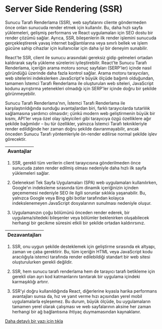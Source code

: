 # **Server Side Rendering (SSR)**

Sunucu Tarafı Renderlama (SSR), web sayfalarını cliente göndermeden önce onları sunucuda render etmek için kullanılır. Bu, daha hızlı sayfa yüklemeleri, gelişmiş performans ve React uygulamaları için SEO dostu bir render çözümü sağlar. Ayrıca, SSR, bileşenlerin ilk render işlemini sunucuda gerçekleştirerek yavaş internet bağlantılarına veya sınırlı bellek ve işlem gücüne sahip cihazlar için kullanıcılar için daha iyi bir deneyim sunabilir.

React'te SSR, client ile sunucu arasındaki gereksiz gidip gelmeleri ortadan kaldırarak sayfa yükleme sürelerini iyileştirebilir. React'te Sunucu Tarafı Renderlama, içeriğin arama motoru sonuç sayfaları (SERP'ler) içinde nasıl göründüğü üzerinde daha fazla kontrol sağlar. Arama motoru tarayıcıları, web sitelerini indekslerken JavaScript'e büyük ölçüde bağımlı olduğundan, tamamen İstemci Tarafı Renderlama ile oluşturulan web siteleri, JavaScript kodunu ayrıştırma yetenekleri olmadığı için SERP'ler içinde doğru bir şekilde görünmeyebilir.

Sunucu Tarafı Renderlama'nın, İstemci Tarafı Renderlama ile karşılaştırıldığında sunduğu avantajlardan biri, farklı tarayıcılarda tutarlılık sağlamasına yardımcı olmasıdır; çünkü modern web geliştirmenin büyük bir kısmı, API'ler veya özel olay işleyicileri gibi tarayıcıya özgü özelliklere ağır şekilde bağımlıdır – bu tür özellikler, yalnızca İstemci Tarafı teknikleriyle render edildiğinde her zaman doğru şekilde davranmayabilir, ancak önceden Sunucu Tarafı yöntemleriyle ön-render edilirse normal şekilde işlev görecektir.

| Avantajlar |
| ---------- |

1. SSR, gerekli tüm verilerin client tarayıcısına gönderilmeden önce sunucuda zaten render edilmiş olması nedeniyle daha hızlı ilk sayfa yüklemeleri sağlar.

2. Geleneksel Tek Sayfa Uygulamaları (SPA) web uygulamaları kullanılırken, Google'ın indeksleme sırasında tüm dinamik içeriğinizin içinden geçememesi nedeniyle SEO ile ilgili sorunlar sıklıkla yaşanabilir. Bu, yalnızca Google veya Bing gibi botlar tarafından kolayca indekslenemeyen JavaScript dosyalarının sunulması nedeniyle oluşur.

3. Uygulamanızın çoğu bölümünü önceden render ederek, bir uygulama/sitedeki bileşenler veya bölümler beklenirken oluşabilecek herhangi bir gecikme süresini etkili bir şekilde ortadan kaldırırsınız.

| Dezavantajları |
| -------------- |

1. SSR, onu uygun şekilde desteklemek için geliştirme sırasında ek altyapı, zaman ve çaba gerektirir. Bu, tüm içeriğin HTML veya JavaScript kodu aracılığıyla istemci tarafında render edilebildiği standart bir web sitesi oluşturulurken gerekli değildir.

2. SSR, hem sunucu tarafı renderlama hem de tarayıcı tarafı betikleme için gerekli olan ayrı kod katmanlarını tanıtarak bir uygulama içindeki karmaşıklığı artırır.

3. SSR'yi doğru kullanıldığında React, diğerlerine kıyasla harika performans avantajları sunsa da, hız ve yanıt verme hızı açısından yerel mobil uygulamalarla eşleşemez. Bu durum, büyük ölçüde, bu uygulamaların tamamen yerel olarak çalışması ve web sayfalarının aksine her zaman herhangi bir ağ bağlantısına ihtiyaç duymamasından kaynaklanır.

<a href="https://www.bairesdev.com/blog/server-side-rendering-react/">Daha detaylı bir yazı için  tıkla</a>